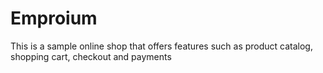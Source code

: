 # Emproium
This is a sample online shop that offers features such as product catalog, shopping cart, checkout and payments
